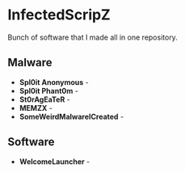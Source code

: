 # InfectedScripZ
Bunch of software that I made all in one repository.

## Malware
* **Spl0it Anonymous** - 
* **Spl0it Phant0m** -
* **St0rAgEaTeR** - 
* **MEMZX** - 
* **SomeWeirdMalwareICreated** - 

## Software
* **WelcomeLauncher** - 

